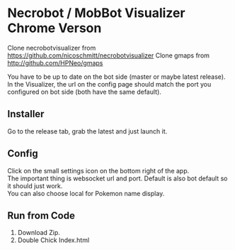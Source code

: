 
# Necrobot / MobBot Visualizer Chrome Verson

Clone necrobotvisualizer from https://github.com/nicoschmitt/necrobotvisualizer
Clone gmaps from http://github.com/HPNeo/gmaps

You have to be up to date on the bot side (master or maybe latest release).  
In the Visualizer, the url on the config page should match the port you configured on bot side (both have the same default).

## Installer

Go to the release tab, grab the latest and just launch it.

## Config

Click on the small settings icon on the bottom right of the app.  
The important thing is websocket url and port. Default is also bot default so it should just work.  
You can also choose local for Pokemon name display.

## Run from Code
 1. Download Zip.
 2. Double Chick Index.html
 
